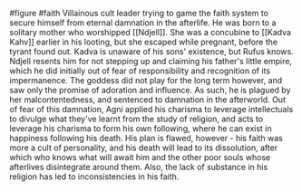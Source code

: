 #figure #faith
Villainous cult leader trying to game the faith system to secure himself from eternal damnation in the afterlife. He was born to a solitary mother who worshipped [[Ndjell]]. She was a concubine to [[Kadva Kahv]] earlier in his looting, but she escaped while pregnant, before the tyrant found out. Kadva is unaware of his sons' existence, but Rufus knows.
Ndjell resents him for not stepping up and claiming his father's little empire, which he did initially out of fear of responsibility and recognition of its impermanence. The goddess did not play for the long term however, and saw only the promise of adoration and influence. As such, he is plagued by her malcontentedness, and sentenced to damnation in the afterworld.
Out of fear of this damnation, Agni applied his charisma to leverage intellectuals to divulge what they've learnt from the study of religion, and acts to leverage his charisma to form his own following, where he can exist in happiness following his death.
His plan is flawed, however - his faith was more a cult of personality, and his death will lead to its dissolution, after which who knows what will await him and the other poor souls whose afterlives disintegrate around them. Also, the lack of substance in his religion has led to inconsistencies in his faith.